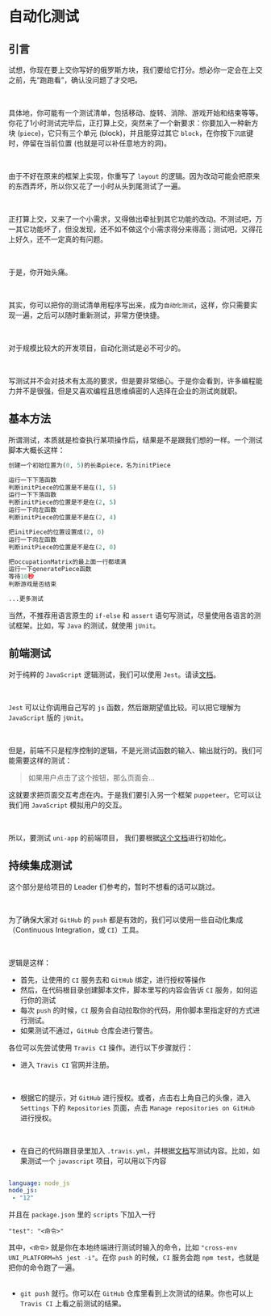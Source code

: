# 自动化测试

## 引言

试想，你现在要上交你写好的俄罗斯方块，我们要给它打分。想必你一定会在上交之前，先“跑跑看”，确认没问题了才交吧。  

<br>

具体地，你可能有一个测试清单，包括移动、旋转、消除、游戏开始和结束等等。你花了1小时测试完毕后，正打算上交，突然来了一个新要求：你要加入一种新方块 (`piece`)，它只有三个单元 (block)，并且能穿过其它 `block`，在你按下`沉底`键时，停留在当前位置 (也就是可以补任意地方的洞)。  

<br>

由于不好在原来的框架上实现，你重写了 `layout` 的逻辑。因为改动可能会把原来的东西弄坏，所以你又花了一小时从头到尾测试了一遍。

<br>

正打算上交，又来了一个小需求，又得做出牵扯到其它功能的改动。不测试吧，万一其它功能坏了，但没发现，还不如不做这个小需求得分来得高；测试吧，又得花上好久，还不一定真的有问题。

<br>

于是，你开始头痛。

<br>

其实，你可以把你的测试清单用程序写出来，成为`自动化测试`，这样，你只需要实现一遍，之后可以随时重新测试，非常方便快捷。

<br>

对于规模比较大的开发项目，自动化测试是必不可少的。

<br>

写测试并不会对技术有太高的要求，但是要非常细心。于是你会看到，许多编程能力并不是很强，但是又喜欢编程且思维缜密的人选择在企业的测试岗就职。



## 基本方法

所谓测试，本质就是检查执行某项操作后，结果是不是跟我们想的一样。一个测试脚本大概长这样：

```python
创建一个初始位置为(0, 5)的长条piece，名为initPiece

运行一下下落函数
判断initPiece的位置是不是在(1, 5)
运行一下下落函数
判断initPiece的位置是不是在(2, 5)
运行一下向左函数
判断initPiece的位置是不是在(2, 4)

把initPiece的位置设置成(2, 0)
运行一下向左函数
判断initPiece的位置是不是在(2, 0)

把occupationMatrix的最上面一行都填满
运行一下generatePiece函数
等待10秒
判断游戏是否结束

...更多测试
```

当然，不推荐用语言原生的 `if-else` 和 `assert` 语句写测试，尽量使用各语言的测试框架。比如，写 `Java` 的测试，就使用 `jUnit`。

## 前端测试

对于纯粹的 `JavaScript` 逻辑测试，我们可以使用 `Jest`。请读[文档](https://www.jestjs.cn/)。  

<br>

`Jest` 可以让你调用自己写的 `js` 函数，然后跟期望值比较。可以把它理解为 `JavaScript` 版的 `jUnit`。  

<br>

但是，前端不只是程序控制的逻辑，不是光测试函数的输入、输出就行的。我们可能需要这样的测试：

>  如果用户点击了这个按钮，那么页面会...

这就要求把页面交互考虑在内。于是我们要引入另一个框架 `puppeteer`。它可以让我们用 `JavaScript` 模拟用户的交互。  

<br>

所以，要测试 `uni-app` 的前端项目， 我们要根据[这个文档](https://uniapp.dcloud.io/collocation/auto/quick-start)进行初始化。

## 持续集成测试

这个部分是给项目的 Leader 们参考的，暂时不想看的话可以跳过。  

<br>

为了确保大家对 `GitHub` 的 `push` 都是有效的，我们可以使用一些自动化集成（Continuous Integration，或 `CI`）工具。

<br>

逻辑是这样：

- 首先，让使用的 `CI` 服务去和 `GitHub` 绑定，进行授权等操作
- 然后，在代码根目录创建脚本文件，脚本里写的内容会告诉 `CI` 服务，如何运行你的测试
- 每次 `push` 的时候，`CI` 服务会自动拉取你的代码，用你脚本里指定好的方式进行测试。
- 如果测试不通过，`GitHub` 仓库会进行警告。



各位可以先尝试使用 `Travis CI` 操作。进行以下步骤就行：

- 进入 `Travis CI` 官网并注册。
<br>

- 根据它的提示，对 `GitHub` 进行授权。或者，点击右上角自己的头像，进入 `Settings` 下的 `Repositories` 页面，点击 `Manage repositories on GitHub` 进行授权。
<br>

- 在自己的代码跟目录里加入 `.travis.yml`，并根据[文档](https://docs.travis-ci.com/)写测试内容。比如，如果测试一个 `javascript` 项目，可以用以下内容

```yaml

language: node_js
node_js:
 - "12"

```
并且在 `package.json` 里的 `scripts` 下加入一行
```
"test": "<命令>"
```
其中，`<命令>` 就是你在本地终端进行测试时输入的命令，比如 `"cross-env UNI_PLATFORM=h5 jest -i"`。在你 `push` 的时候，`CI` 服务会跑 `npm test`，也就是把你的命令跑了一遍。  
<br>

- `git push` 就行。你可以在 `GitHub` 仓库里看到上次测试的结果。你也可以上 `Travis CI` 上看之前测试的结果。

